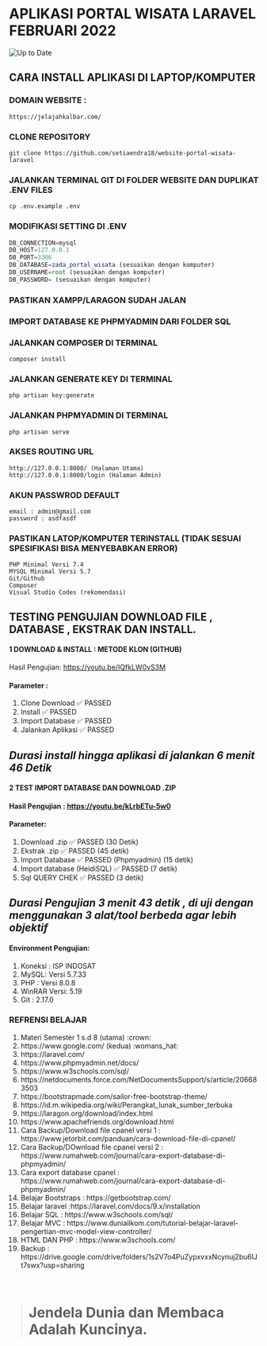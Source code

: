 # APLIKASI PORTAL WISATA LARAVEL FEBRUARI 2022

![Up to Date](https://github.com/ikatyang/emoji-cheat-sheet/workflows/Up%20to%20Date/badge.svg) 

## CARA INSTALL APLIKASI DI LAPTOP/KOMPUTER
### DOMAIN WEBSITE :
```console
https://jelajahkalbar.com/
```
### CLONE REPOSITORY
```console
git clone https://github.com/setiaendra18/website-portal-wisata-laravel
```
### JALANKAN TERMINAL GIT DI FOLDER WEBSITE DAN DUPLIKAT .ENV FILES
```console
cp .env.example .env
```
### MODIFIKASI SETTING DI .ENV
```javascript
DB_CONNECTION=mysql
DB_HOST=127.0.0.1
DB_PORT=3306
DB_DATABASE=zada_portal_wisata (sesuaikan dengan komputer)
DB_USERNAME=root (sesuaikan dengan komputer)
DB_PASSWORD= (sesuaikan dengan komputer)
```
### PASTIKAN XAMPP/LARAGON SUDAH JALAN
### IMPORT DATABASE KE PHPMYADMIN DARI FOLDER SQL
### JALANKAN COMPOSER DI TERMINAL
```console
composer install
```
### JALANKAN GENERATE KEY DI TERMINAL
```console
php artisan key:generate
```
### JALANKAN PHPMYADMIN DI TERMINAL
```console
php artisan serve
```
### AKSES ROUTING URL
```console
http://127.0.0.1:8000/ (Halaman Utama)
http://127.0.0.1:8000/login (Halaman Admin)
```
### AKUN PASSWROD DEFAULT
```console
email : admin@gmail.com
password : asdfasdf
```
### PASTIKAN LATOP/KOMPUTER TERINSTALL (TIDAK SESUAI SPESIFIKASI BISA MENYEBABKAN ERROR)
```console
PHP Minimal Versi 7.4
MYSQL Minimal Versi 5.7
Git/Github 
Composer
Visual Studio Codes (rekomendasi)
```
## TESTING PENGUJIAN DOWNLOAD FILE , DATABASE , EKSTRAK DAN INSTALL.

#### 1 DOWNLOAD & INSTALL : METODE KLON (GITHUB) 

Hasil Pengujian: https://youtu.be/IQfkLW0vS3M

#### Parameter :
1. Clone Download ✅ PASSED
2. Install ✅ PASSED
3. Import Database ✅ PASSED
4. Jalankan Aplikasi  ✅ PASSED

## <i>Durasi install hingga aplikasi di jalankan <b>6 menit 46 Detik</b></i>

#### 2 TEST IMPORT DATABASE DAN DOWNLOAD .ZIP

#### Hasil Pengujian : https://youtu.be/kLrbETu-5w0

#### Parameter:
1. Download .zip ✅ PASSED (30 Detik)
2. Ekstrak .zip ✅ PASSED (45 detik)
3. Import Database ✅ PASSED (Phpmyadmin) (15 detik)
4. Import database (HeidiSQL)  ✅ PASSED (7 detik)
5. Sql QUERY CHEK  ✅ PASSED (3 detik)

## <i>Durasi Pengujian <b>3 menit 43 detik</b> , di uji dengan menggunakan 3 alat/tool berbeda agar lebih objektif</i>

#### Environment Pengujian:
1. Koneksi : ISP INDOSAT
2. MySQL: Versi 5.7.33
3. PHP :  Versi 8.0.8
4. WinRAR Versi: 5.19
4. Git : 2.17.0 
### REFRENSI BELAJAR

<ol>
<li>Materi Semester 1 s.d 8 (utama) :crown: </li>
<li>https://www.google.com/ (kedua) :womans_hat:</li>
<li>https://laravel.com/</li>
<li>https://www.phpmyadmin.net/docs/</li>
<li>https://www.w3schools.com/sql/</li>
<li>https://netdocuments.force.com/NetDocumentsSupport/s/article/206683503</li>
<li>https://bootstrapmade.com/sailor-free-bootstrap-theme/</li>
<li>https://id.m.wikipedia.org/wiki/Perangkat_lunak_sumber_terbuka</li>
<li>https://laragon.org/download/index.html</li>
<li>https://www.apachefriends.org/download.html</li>
<li>Cara Backup/Download file cpanel versi 1 : https://www.jetorbit.com/panduan/cara-download-file-di-cpanel/</li>
<li>Cara Backup/DOwnload file cpanel versi 2 : https://www.rumahweb.com/journal/cara-export-database-di-phpmyadmin/</li>
<li>Cara export database cpanel : https://www.rumahweb.com/journal/cara-export-database-di-phpmyadmin/</li>
<li>Belajar Bootstraps : https://getbootstrap.com/</li>
<li>Belajar laravel :https://laravel.com/docs/9.x/installation</li>
<li>Belajar SQL : https://www.w3schools.com/sql/</li>
<li>Belajar MVC : https://www.duniailkom.com/tutorial-belajar-laravel-pengertian-mvc-model-view-controller/</li>
<li>HTML DAN PHP : https://www.w3schools.com/</li>
<li>Backup : https://drive.google.com/drive/folders/1s2V7o4PuZypxvxxNcynuj2bu6lJt7swx?usp=sharing</li>
</ol>

<br>
<blockquote><h1>Jendela Dunia dan Membaca Adalah Kuncinya.</1></blockquote>
